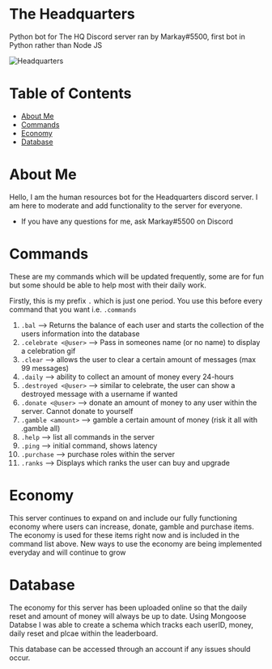 # The Headquarters
Python bot for The HQ Discord server ran by Markay#5500, first bot in Python rather than Node JS

![Headquarters](https://external-content.duckduckgo.com/iu/?u=http%3A%2F%2Fwww.pngall.com%2Fwp-content%2Fuploads%2F2016%2F03%2FCity-Building-PNG-180x180.png&f=1&nofb=1)

# Table of Contents
* [About Me]()
* [Commands]()
* [Economy]()
* [Database]()


# About Me
Hello, I am the human resources bot for the Headquarters discord server. I am here to moderate and add functionality to the server for everyone.
* If you have any questions for me, ask Markay#5500 on Discord

# Commands
These are my commands which will be updated frequently, some are for fun but some should be able to help most with their daily work.

Firstly, this is my prefix `.` which is just one period. You use this before every command that you want i.e. `.commands`

1. `.bal` --> Returns the balance of each user and starts the collection of the users information into the database
2. `.celebrate <@user>` --> Pass in someones name (or no name) to display a celebration gif 
3. `.clear` --> allows the user to clear a certain amount of messages (max 99 messages)
4. `.daily` --> ability to collect an amount of money every 24-hours
5. `.destroyed <@user>` --> similar to celebrate, the user can show a destroyed message with a username if wanted
6. `.donate <@user>` --> donate an amount of money to any user within the server. Cannot donate to yourself
7. `.gamble <amount>` --> gamble a certain amount of money (risk it all with .gamble all)
8. `.help` --> list all commands in the server
9. `.ping` --> initial command, shows latency
10. `.purchase` --> purchase roles within the server 
11. `.ranks` --> Displays which ranks the user can buy and upgrade 

# Economy
This server continues to expand on and include our fully functioning economy where users can increase, donate, gamble and purchase items. The economy is used for these items right now and is included in the command list above. 
New ways to use the economy are being implemented everyday and will continue to grow

# Database
The economy for this server has been uploaded online so that the daily reset and amount of money will always be up to date.
Using Mongoose Databse I was able to create a schema which tracks each userID, money, daily reset and plcae within the leaderboard.

This database can be accessed through an account if any issues should occur. 
